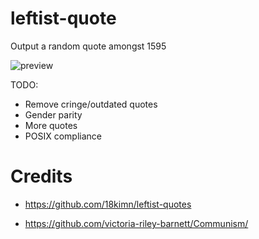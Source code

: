 # leftist-quote

Output a random quote amongst 1595

![preview](https://gist.githubusercontent.com/anakojm/f6ef6eba4160d95a59cfa3d500244051/raw/ec21b87839b6b073c9652e29e3623dcee8f649ed/leftist-quote.png)

TODO:
- Remove cringe/outdated quotes
- Gender parity
- More quotes
- POSIX compliance

# Credits
- https://github.com/18kimn/leftist-quotes

- https://github.com/victoria-riley-barnett/Communism/
